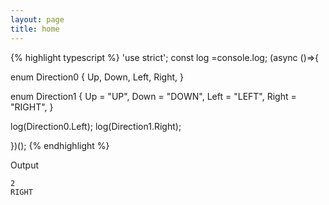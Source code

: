 ```yaml
---
layout: page
title: home
---
```


{% highlight typescript %}
'use strict'; const log =console.log; (async ()=>{

enum Direction0 {
  Up,
  Down,
  Left,
  Right,
}

enum Direction1 {
  Up = "UP",
  Down = "DOWN",
  Left = "LEFT",
  Right = "RIGHT",
}

log(Direction0.Left);
log(Direction1.Right);

})();
{% endhighlight %}

Output

```
2
RIGHT
```
